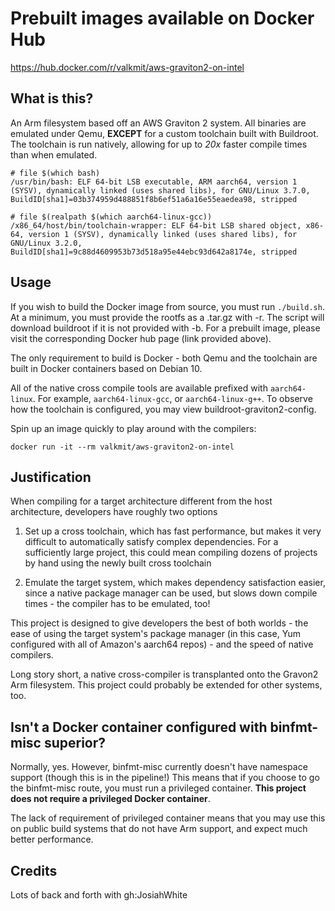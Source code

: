 # Prebuilt images available on Docker Hub

https://hub.docker.com/r/valkmit/aws-graviton2-on-intel

## What is this?

An Arm filesystem based off an AWS Graviton 2 system. All binaries are emulated
under Qemu, **EXCEPT** for a custom toolchain built with Buildroot. The
toolchain is run natively, allowing for up to _20x_ faster compile times than
when emulated.

```
# file $(which bash)
/usr/bin/bash: ELF 64-bit LSB executable, ARM aarch64, version 1 (SYSV), dynamically linked (uses shared libs), for GNU/Linux 3.7.0, BuildID[sha1]=03b374959d488851f8b6ef51a6a16e55eaedea98, stripped

# file $(realpath $(which aarch64-linux-gcc))
/x86_64/host/bin/toolchain-wrapper: ELF 64-bit LSB shared object, x86-64, version 1 (SYSV), dynamically linked (uses shared libs), for GNU/Linux 3.2.0, BuildID[sha1]=9c88d4609953b73d518a95e44ebc93d642a8174e, stripped
```

## Usage

If you wish to build the Docker image from source, you must run `./build.sh`.
At a minimum, you must provide the rootfs as a .tar.gz with -r. The script
will download buildroot if it is not provided with -b. For a prebuilt image,
please visit the corresponding Docker hub page (link provided above).

The only requirement to build is Docker - both Qemu and the toolchain are
built in Docker containers based on Debian 10.

All of the native cross compile tools are available prefixed with
`aarch64-linux`. For example, `aarch64-linux-gcc`, or `aarch64-linux-g++`.
To observe how the toolchain is configured, you may view
buildroot-graviton2-config.

Spin up an image quickly to play around with the compilers:

```
docker run -it --rm valkmit/aws-graviton2-on-intel
```

## Justification

When compiling for a target architecture different from the host architecture,
developers have roughly two options

1. Set up a cross toolchain, which has fast performance, but makes it very
difficult to automatically satisfy complex dependencies. For a sufficiently
large project, this could mean compiling dozens of projects by hand using the
newly built cross toolchain

2. Emulate the target system, which makes dependency satisfaction easier,
since a native package manager can be used, but slows down compile times -
the compiler has to be emulated, too!

This project is designed to give developers the best of both worlds - the
ease of using the target system's package manager (in this case, Yum configured
with all of Amazon's aarch64 repos) - and the speed of native compilers.

Long story short, a native cross-compiler is transplanted onto the Gravon2
Arm filesystem. This project could probably be extended for other systems, too.

## Isn't a Docker container configured with binfmt-misc superior?

Normally, yes. However, binfmt-misc currently doesn't have namespace support
(though this is in the pipeline!) This means that if you choose to go the
binfmt-misc route, you must run a privileged container. **This project does
not require a privileged Docker container**.

The lack of requirement of privileged container means that you may use this
on public build systems that do not have Arm support, and expect much better
performance.

## Credits

Lots of back and forth with gh:JosiahWhite
